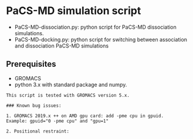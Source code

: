 # PaCS-MD simulation script

* PaCS-MD-dissociation.py: python script for PaCS-MD dissociation simulations.
* PaCS-MD-docking.py: python script for switching between association and dissociation PaCS-MD simulations 


## Prerequisites
* GROMACS
* python 3.x with standard package and numpy.

```
This script is tested with GROMACS version 5.x.

### Known bug issues:

1. GROMACS 2019.x ++ on AMD gpu card: add -pme cpu in gpuid.
Example: gpuid="0 -pme cpu" and "gpu=1"

2. Positional restraint:
```
